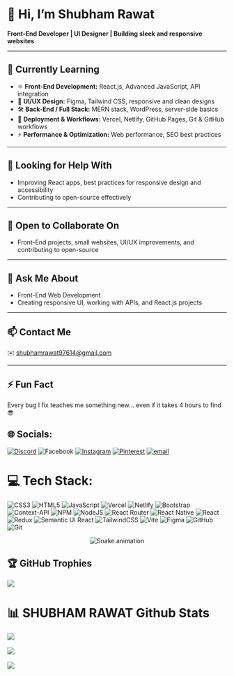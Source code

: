 # 👋 Hi, I’m Shubham Rawat

**Front-End Developer | UI Designer | Building sleek and responsive websites**

---


## 🌱 Currently Learning
- ⚛️ **Front-End Development:** React.js, Advanced JavaScript, API integration  
- 🎨 **UI/UX Design:** Figma, Tailwind CSS, responsive and clean designs  
- 🛠 **Back-End / Full Stack:** MERN stack, WordPress, server-side basics  
- 🚀 **Deployment & Workflows:** Vercel, Netlify, GitHub Pages, Git & GitHub workflows  
- ⚡ **Performance & Optimization:** Web performance, SEO best practices


---

## 🤝 Looking for Help With
- Improving React apps, best practices for responsive design and accessibility
- Contributing to open-source effectively  
 

---

## 👯 Open to Collaborate On
- Front-End projects, small websites, UI/UX improvements, and contributing to open-source

---

## 💬 Ask Me About
- Front-End Web Development  
- Creating responsive UI, working with APIs, and React.js projects


---

## 📫 Contact Me
✉️ shubhamrawat97614@gmail.com  

---

## ⚡ Fun Fact
Every bug I fix teaches me something new… even if it takes 4 hours to find 😎



## 🌐 Socials:
[![Discord](https://img.shields.io/badge/Discord-%237289DA.svg?logo=discord&logoColor=white)](https://discord.gg/https://discord.gg/n9kkBn7H) ![Facebook](https://img.shields.io/badge/Facebook-%231877F2.svg?logo=Facebook&logoColor=white) [![Instagram](https://img.shields.io/badge/Instagram-%23E4405F.svg?logo=Instagram&logoColor=white)](https://instagram.com/shubham-rawat) [![Pinterest](https://img.shields.io/badge/Pinterest-%23E60023.svg?logo=Pinterest&logoColor=white)](https://pinterest.com/ishubhamrwt) [![email](https://img.shields.io/badge/Email-D14836?logo=gmail&logoColor=white)](mailto:shubhamrawat@gmail.com) 

# 💻 Tech Stack:
![CSS3](https://img.shields.io/badge/css3-%231572B6.svg?style=for-the-badge&logo=css3&logoColor=white) ![HTML5](https://img.shields.io/badge/html5-%23E34F26.svg?style=for-the-badge&logo=html5&logoColor=white) ![JavaScript](https://img.shields.io/badge/javascript-%23323330.svg?style=for-the-badge&logo=javascript&logoColor=%23F7DF1E) ![Vercel](https://img.shields.io/badge/vercel-%23000000.svg?style=for-the-badge&logo=vercel&logoColor=white) ![Netlify](https://img.shields.io/badge/netlify-%23000000.svg?style=for-the-badge&logo=netlify&logoColor=#00C7B7) ![Bootstrap](https://img.shields.io/badge/bootstrap-%238511FA.svg?style=for-the-badge&logo=bootstrap&logoColor=white) ![Context-API](https://img.shields.io/badge/Context--Api-000000?style=for-the-badge&logo=react) ![NPM](https://img.shields.io/badge/NPM-%23CB3837.svg?style=for-the-badge&logo=npm&logoColor=white) ![NodeJS](https://img.shields.io/badge/node.js-6DA55F?style=for-the-badge&logo=node.js&logoColor=white) ![React Router](https://img.shields.io/badge/React_Router-CA4245?style=for-the-badge&logo=react-router&logoColor=white) ![React Native](https://img.shields.io/badge/react_native-%2320232a.svg?style=for-the-badge&logo=react&logoColor=%2361DAFB) ![React](https://img.shields.io/badge/react-%2320232a.svg?style=for-the-badge&logo=react&logoColor=%2361DAFB) ![Redux](https://img.shields.io/badge/redux-%23593d88.svg?style=for-the-badge&logo=redux&logoColor=white) ![Semantic UI React](https://img.shields.io/badge/Semantic%20UI%20React-%2335BDB2.svg?style=for-the-badge&logo=SemanticUIReact&logoColor=white) ![TailwindCSS](https://img.shields.io/badge/tailwindcss-%2338B2AC.svg?style=for-the-badge&logo=tailwind-css&logoColor=white) ![Vite](https://img.shields.io/badge/vite-%23646CFF.svg?style=for-the-badge&logo=vite&logoColor=white) ![Figma](https://img.shields.io/badge/figma-%23F24E1E.svg?style=for-the-badge&logo=figma&logoColor=white) ![GitHub](https://img.shields.io/badge/github-%23121011.svg?style=for-the-badge&logo=github&logoColor=white) ![Git](https://img.shields.io/badge/git-%23F05033.svg?style=for-the-badge&logo=git&logoColor=white)



<div align="center">
  <img src="https://profile-readme-generator.com/assets/snake.svg" alt="Snake animation" />
</div>



## 🏆 GitHub Trophies

![](https://github-profile-trophy.vercel.app/?username=Shubham-Rawatt&theme=transparent&no-frame=true&no-bg=true&margin-w=4)





# 📊 SHUBHAM RAWAT Github Stats

![](https://github-readme-stats.vercel.app/api?username=Shubham-Rawatt&theme=dark&hide_border=false&include_all_commits=true&count_private=true)<br/>  <br/>
![](https://nirzak-streak-stats.vercel.app/?user=Shubham-Rawatt&theme=dark&hide_border=false)<br/> <br/>
![](https://github-readme-stats.vercel.app/api/top-langs/?username=Shubham-Rawatt&theme=dark&hide_border=false&include_all_commits=true&count_private=true&layout=compact)





<!-- Shubham Rawat -->
